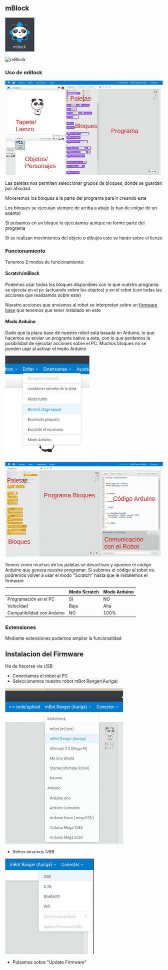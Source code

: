 ## mBlock

![icono mBlock](./images/icono_mBlock.png)

![mBlock](./images/mBlock)

### Uso de mBlock

![mBlock partes](./images/mBlock_partes.png)

Las paletas nos permiten seleccionar grupos de bloques, donde se guardan por afinidad

Moveremos los bloques a la parte del programa para ir creando este

Los bloques se ejecutan siempre de arriba a abajo (y han de colgar de un evento)

Si pulsamos en un bloque lo ejecutamos aunque no forme parte del programa

Si se realizan movimientos del objeto o dibujos esto se harán sobre el lienzo


### Funcionamiento

Tenemos 2 modos de funcionamiento:

#### Scratch/mBlock

Podemos usar todos los bloques disponibles con lo que nuestro programa se ejecuta en el pc (actuando sobre los objetos) y en el robot (con todas las acciones que realizamos sobre este)

Nuestro acciones que enviamos al robot se interpretan sobre un [firmware base](./InstalacionFirmware.md) que tenemos que tener instalado en este


#### Modo Arduino

Dado que la placa base de nuestro robot está basada en Arduino, lo que hacemos es enviar un programa nativo a este, con lo que perdemos la posibilidad de ejecutar acciones sobre el PC. Muchos bloques no se pueden usar al activar el modo Arduino 

![Activar modo Arduino](./images/ActivarModoArduino.png)

![Modo Arduino](./images/mBlockModoArduino.png)

Vemos como muchas de las paletas se desactivan y aparece el código Arduino que genera nuestro programar. Si subimos el código al robot no podremos volver a usar el modo "Scratch" hasta que le instalemos el firmware

||Modo Scratch|Modo Arduino|
|---|---|---|
|Programación en el PC| SI|NO|
|Velocidad|Baja|Alta|
|Compatibilidad con Arduino|NO|100%|

### Extensiones

Mediante extensiones podemos ampliar la funcionalidad

## Instalacion del Firmware

Ha de hacerse vía USB

* Conectamos el robot al PC
* Seleccionamos nuestro robot mBot Ranger(Auriga)

![SeleccionarRobot](./images/SeleccionarRobot.png)

* Seleccionamos USB

![ConexionUSB](./images/ConexionUSB.png)

* Pulsamos sobre "Update Firmware"

